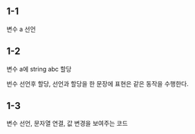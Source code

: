 ## 1-1

변수 a 선언


## 1-2

변수 a에 string abc 할당 

번수 선언후 할당, 선언과 할당을 한 문장에 표현은 같은 동작을 수행한다.

## 1-3

변수 선언, 문자열 연결, 값 변경을 보여주는 코드